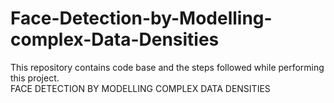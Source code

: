 # Face-Detection-by-Modelling-complex-Data-Densities
This repository contains code base and the steps followed while performing this project.  
<h>FACE DETECTION BY MODELLING COMPLEX DATA DENSITIES</h>
